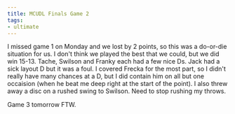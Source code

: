 ```yaml
---
title: MCUDL Finals Game 2
tags:
- ultimate
---
```


I missed game 1 on Monday and we lost by 2 points, so this was a do-or-die situation for us. I don't think we played the best that we could, but we did win 15-13. Tache, Swilson and Franky each had a few nice Ds. Jack had a sick layout D but it was a foul. I covered Frecka for the most part, so I didn't really have many chances at a D, but I did contain him on all but one occaision (when he beat me deep right at the start of the point). I also threw away a disc on a rushed swing to Swilson. Need to stop rushing my throws.

Game 3 tomorrow FTW.
